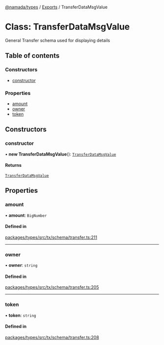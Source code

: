 [@namada/types](../README.md) / [Exports](../modules.md) / TransferDataMsgValue

# Class: TransferDataMsgValue

General Transfer schema used for displaying details

## Table of contents

### Constructors

- [constructor](TransferDataMsgValue.md#constructor)

### Properties

- [amount](TransferDataMsgValue.md#amount)
- [owner](TransferDataMsgValue.md#owner)
- [token](TransferDataMsgValue.md#token)

## Constructors

### constructor

• **new TransferDataMsgValue**(): [`TransferDataMsgValue`](TransferDataMsgValue.md)

#### Returns

[`TransferDataMsgValue`](TransferDataMsgValue.md)

## Properties

### amount

• **amount**: `BigNumber`

#### Defined in

[packages/types/src/tx/schema/transfer.ts:211](https://github.com/anoma/namada-interface/blob/dedbae7e806a646649051a09499b31d03fef0091/packages/types/src/tx/schema/transfer.ts#L211)

___

### owner

• **owner**: `string`

#### Defined in

[packages/types/src/tx/schema/transfer.ts:205](https://github.com/anoma/namada-interface/blob/dedbae7e806a646649051a09499b31d03fef0091/packages/types/src/tx/schema/transfer.ts#L205)

___

### token

• **token**: `string`

#### Defined in

[packages/types/src/tx/schema/transfer.ts:208](https://github.com/anoma/namada-interface/blob/dedbae7e806a646649051a09499b31d03fef0091/packages/types/src/tx/schema/transfer.ts#L208)
